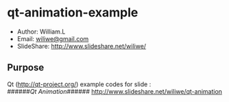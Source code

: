 qt-animation-example
====================

* Author: William.L  
* Email: <wiliwe@gmail.com>  
* SlideShare: <http://www.slideshare.net/wiliwe/>  

Purpose
-------
Qt (http://qt-project.org/) example codes for slide :  
######_Qt Animation_######
<http://www.slideshare.net/wiliwe/qt-animation>  

